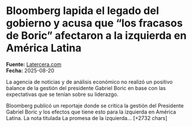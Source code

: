 # Bloomberg lapida el legado del gobierno y acusa que “los fracasos de Boric” afectaron a la izquierda en América Latina

**Fuente:** [Latercera.com](https://www.latercera.com/pulso/noticia/bloomberg-lapida-el-legado-del-gobierno-y-acusa-que-los-fracasos-de-boric-afectaron-a-la-izquierda-en-america-latina/)  
**Fecha:** 2025-08-20

La agencia de noticias y de análisis económico no realizó un positivo balance de la gestión del presidente Gabriel Boric en base con las expectativas que se tenían sobre su liderazgo.

Bloomberg publicó un reportaje donde se critica la gestión del Presidente Gabriel Boric y los efectos que tiene esto para la izquierda en América Latina. 
La nota titulada La promesa de la izquierda… [+2732 chars]
